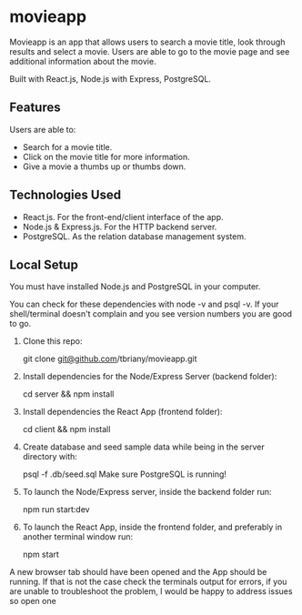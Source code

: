 # movieapp

Movieapp is an app that allows users to search a movie title, look through results and select a movie. Users are able to go to the movie page and see additional information about the movie. 

Built with React.js, Node.js with Express, PostgreSQL. 

## Features

Users are able to:

* Search for a movie title.
* Click on the movie title for more information. 
* Give a movie a thumbs up or thumbs down.


## Technologies Used

* React.js. For the front-end/client interface of the app.
* Node.js & Express.js. For the HTTP backend server.
* PostgreSQL. As the relation database management system.


##  Local Setup

You must have installed Node.js and PostgreSQL in your computer.

You can check for these dependencies with node -v and psql -v. If your shell/terminal doesn't complain and you see version numbers you are good to go.

1. Clone this repo: 
  
   git clone git@github.com/tbriany/movieapp.git 

2. Install dependencies for the Node/Express Server (backend folder):

   cd server && npm install

3. Install dependencies the React App (frontend folder):

   cd client && npm install

4. Create database and seed sample data while being in the server directory with:
 
   psql -f .db/seed.sql
   Make sure PostgreSQL is running!

5. To launch the Node/Express server, inside the backend folder run:
 
   npm run start:dev
 
6. To launch the React App, inside the frontend folder, and preferably in another terminal window run:
 
   npm start
 
A new browser tab should have been opened and the App should be running. If that is not the case check the terminals output for errors, if you are unable to troubleshoot the problem, I would be happy to address issues so open one
